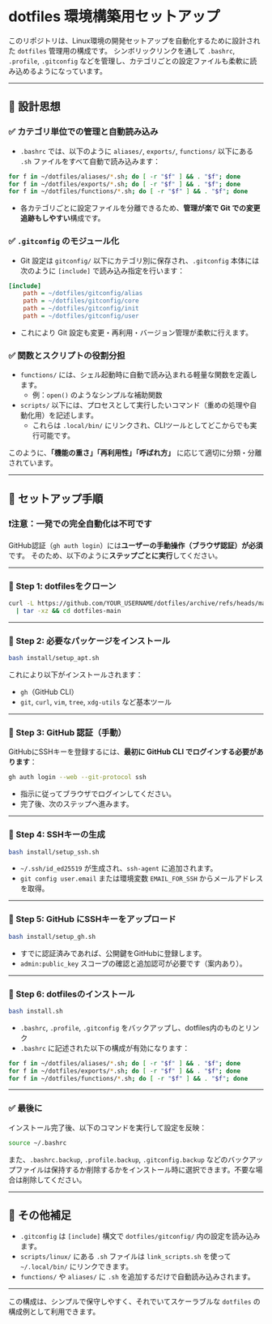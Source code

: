 # dotfiles 環境構築用セットアップ

このリポジトリは、Linux環境の開発セットアップを自動化するために設計された `dotfiles` 管理用の構成です。
シンボリックリンクを通して `.bashrc`, `.profile`, `.gitconfig` などを管理し、カテゴリごとの設定ファイルも柔軟に読み込めるようになっています。

---

## 📌 設計思想

### ✅ カテゴリ単位での管理と自動読み込み
- `.bashrc` では、以下のように `aliases/`, `exports/`, `functions/` 以下にある `.sh` ファイルをすべて自動で読み込みます：

```bash
for f in ~/dotfiles/aliases/*.sh; do [ -r "$f" ] && . "$f"; done
for f in ~/dotfiles/exports/*.sh; do [ -r "$f" ] && . "$f"; done
for f in ~/dotfiles/functions/*.sh; do [ -r "$f" ] && . "$f"; done
```

- 各カテゴリごとに設定ファイルを分離できるため、**管理が楽で Git での変更追跡もしやすい**構成です。

### ✅ `.gitconfig` のモジュール化
- Git 設定は `gitconfig/` 以下にカテゴリ別に保存され、`.gitconfig` 本体には次のように `[include]` で読み込み指定を行います：

```ini
[include]
    path = ~/dotfiles/gitconfig/alias
    path = ~/dotfiles/gitconfig/core
    path = ~/dotfiles/gitconfig/init
    path = ~/dotfiles/gitconfig/user
```

- これにより Git 設定も変更・再利用・バージョン管理が柔軟に行えます。

### ✅ 関数とスクリプトの役割分担
- `functions/` には、シェル起動時に自動で読み込まれる軽量な関数を定義します。
  - 例：`open()` のようなシンプルな補助関数
- `scripts/` 以下には、プロセスとして実行したいコマンド（重めの処理や自動化用）を記述します。
  - これらは `.local/bin/` にリンクされ、CLIツールとしてどこからでも実行可能です。

このように、**「機能の重さ」「再利用性」「呼ばれ方」** に応じて適切に分類・分離されています。

---

## 🚀 セットアップ手順

### ❗注意：一発での完全自動化は不可です
GitHub認証（`gh auth login`）には**ユーザーの手動操作（ブラウザ認証）が必須**です。
そのため、以下のように**ステップごとに実行**してください。

---

### 🧩 Step 1: dotfilesをクローン


```bash
curl -L https://github.com/YOUR_USERNAME/dotfiles/archive/refs/heads/main.tar.gz \
  | tar -xz && cd dotfiles-main
```

---

### 🧩 Step 2: 必要なパッケージをインストール

```bash
bash install/setup_apt.sh
```

これにより以下がインストールされます：

- `gh`（GitHub CLI）
- `git`, `curl`, `vim`, `tree`, `xdg-utils` など基本ツール

---

### 🧩 Step 3: GitHub 認証（手動）

GitHubにSSHキーを登録するには、**最初に GitHub CLI でログインする必要があります**：

```bash
gh auth login --web --git-protocol ssh
```

- 指示に従ってブラウザでログインしてください。
- 完了後、次のステップへ進みます。

---

### 🧩 Step 4: SSHキーの生成

```bash
bash install/setup_ssh.sh
```

- `~/.ssh/id_ed25519` が生成され、`ssh-agent` に追加されます。
- `git config user.email` または環境変数 `EMAIL_FOR_SSH` からメールアドレスを取得。

---

### 🧩 Step 5: GitHub にSSHキーをアップロード

```bash
bash install/setup_gh.sh
```

- すでに認証済みであれば、公開鍵をGitHubに登録します。
- `admin:public_key` スコープの確認と追加認可が必要です（案内あり）。

---

### 🧩 Step 6: dotfilesのインストール

```bash
bash install.sh
```

- `.bashrc`, `.profile`, `.gitconfig` をバックアップし、dotfiles内のものとリンク
- `.bashrc` に記述された以下の構成が有効になります：

```bash
for f in ~/dotfiles/aliases/*.sh; do [ -r "$f" ] && . "$f"; done
for f in ~/dotfiles/exports/*.sh; do [ -r "$f" ] && . "$f"; done
for f in ~/dotfiles/functions/*.sh; do [ -r "$f" ] && . "$f"; done
```

---

### ✅ 最後に

インストール完了後、以下のコマンドを実行して設定を反映：

```bash
source ~/.bashrc
```

また、`.bashrc.backup`, `.profile.backup`, `.gitconfig.backup` などのバックアップファイルは保持するか削除するかをインストール時に選択できます。不要な場合は削除してください。

---

## 🧠 その他補足

- `.gitconfig` は `[include]` 構文で `dotfiles/gitconfig/` 内の設定を読み込みます。
- `scripts/linux/` にある `.sh` ファイルは `link_scripts.sh` を使って `~/.local/bin/` にリンクできます。
- `functions/` や `aliases/` に `.sh` を追加するだけで自動読み込みされます。

---

この構成は、シンプルで保守しやすく、それでいてスケーラブルな `dotfiles` の構成例として利用できます。

